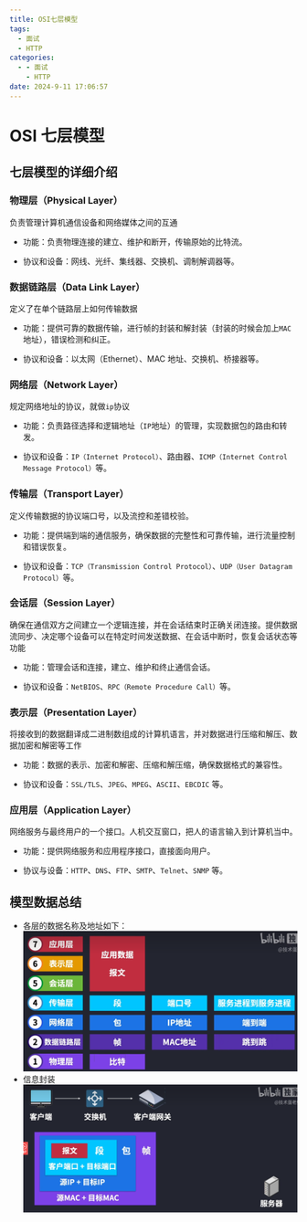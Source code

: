 ```yaml
---
title: OSI七层模型
tags:
  - 面试
  - HTTP
categories:
  - - 面试
    - HTTP
date: 2024-9-11 17:06:57
---
```


<!-- @format -->

# OSI 七层模型

## 七层模型的详细介绍

### 物理层（Physical Layer）

负责管理计算机通信设备和网络媒体之间的互通

- 功能：负责物理连接的建立、维护和断开，传输原始的比特流。

- 协议和设备：网线、光纤、集线器、交换机、调制解调器等。

### 数据链路层（Data Link Layer）

定义了在单个链路层上如何传输数据

- 功能：提供可靠的数据传输，进行帧的封装和解封装（封装的时候会加上`MAC`地址），错误检测和纠正。

- 协议和设备：以太网（Ethernet）、MAC 地址、交换机、桥接器等。

### 网络层（Network Layer）

规定网络地址的协议，就做`ip`协议

- 功能：负责路径选择和逻辑地址（`IP`地址）的管理，实现数据包的路由和转发。

- 协议和设备：`IP（Internet Protocol）`、路由器、`ICMP（Internet Control Message Protocol）`等。

### 传输层（Transport Layer）

定义传输数据的协议端口号，以及流控和差错校验。

- 功能：提供端到端的通信服务，确保数据的完整性和可靠传输，进行流量控制和错误恢复。

- 协议和设备：`TCP（Transmission Control Protocol）`、`UDP（User Datagram Protocol）`等。

### 会话层（Session Layer）

确保在通信双方之间建立一个逻辑连接，并在会话结束时正确关闭连接。提供数据流同步、决定哪个设备可以在特定时间发送数据、在会话中断时，恢复会话状态等功能

- 功能：管理会话和连接，建立、维护和终止通信会话。

- 协议和设备：`NetBIOS`、`RPC（Remote Procedure Call）`等。

### 表示层（Presentation Layer）

将接收到的数据翻译成二进制数组成的计算机语言，并对数据进行压缩和解压、数据加密和解密等工作

- 功能：数据的表示、加密和解密、压缩和解压缩，确保数据格式的兼容性。

- 协议和设备：`SSL/TLS`、`JPEG`、`MPEG`、`ASCII`、`EBCDIC` 等。

### 应用层（Application Layer）

网络服务与最终用户的一个接口。人机交互窗口，把人的语言输入到计算机当中。

- 功能：提供网络服务和应用程序接口，直接面向用户。

- 协议与设备：`HTTP`、`DNS`、`FTP`、`SMTP`、`Telnet`、`SNMP` 等。

## 模型数据总结

- 各层的数据名称及地址如下：
  ![模型数据总结](../images/blog-2024-09-11-17-23-25.png)
- 信息封装
  ![信息封装](../images/blog-2024-09-11-19-19-15.png)

<!-- @format -->
